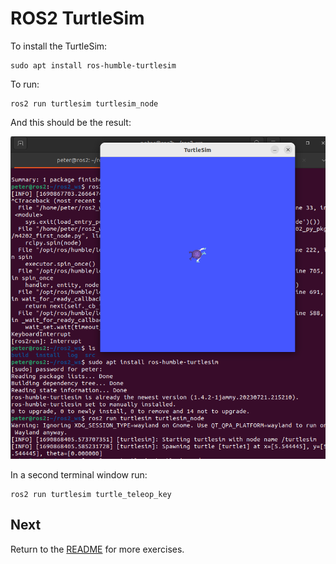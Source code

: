 # ROS2 TurtleSim

To install the TurtleSim:

	sudo apt install ros-humble-turtlesim
	
To run:

	ros2 run turtlesim turtlesim_node
	
And this should be the result:

![Start TurtleSim](resources/turtlesim01.png)

In a second terminal window run:

	ros2 run turtlesim turtle_teleop_key

## Next

Return to the [README](README.md) for more exercises.
